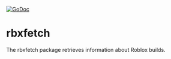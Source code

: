 [![GoDoc](https://godoc.org/github.com/robloxapi/rbxfetch?status.png)](https://godoc.org/github.com/robloxapi/rbxfetch)

# rbxfetch
The rbxfetch package retrieves information about Roblox builds.
